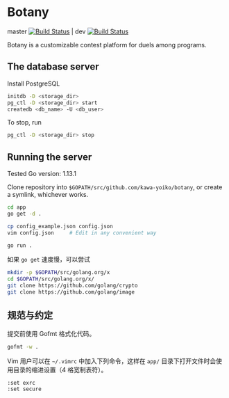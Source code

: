 # Botany

master [![Build Status](https://travis-ci.com/kawa-yoiko/botany.svg?token=GcJo7cdxZitoWy9qXz8p&branch=master)](https://travis-ci.com/kawa-yoiko/botany) | dev [![Build Status](https://travis-ci.com/kawa-yoiko/botany.svg?token=GcJo7cdxZitoWy9qXz8p&branch=dev)](https://travis-ci.com/kawa-yoiko/botany)

Botany is a customizable contest platform for duels among programs.

## The database server

Install PostgreSQL

```sh
initdb -D <storage_dir>
pg_ctl -D <storage_dir> start
createdb <db_name> -U <db_user>
```

To stop, run

```sh
pg_ctl -D <storage_dir> stop
```

## Running the server

Tested Go version: 1.13.1

Clone repository into `$GOPATH/src/github.com/kawa-yoiko/botany`, or create a symlink, whichever works.

```sh
cd app
go get -d .

cp config_example.json config.json
vim config.json     # Edit in any convenient way

go run .
```

如果 `go get` 速度慢，可以尝试

```sh
mkdir -p $GOPATH/src/golang.org/x
cd $GOPATH/src/golang.org/x/
git clone https://github.com/golang/crypto
git clone https://github.com/golang/image
```

## 规范与约定

提交前使用 Gofmt 格式化代码。

```sh
gofmt -w .
```

Vim 用户可以在 `~/.vimrc` 中加入下列命令，这样在 `app/` 目录下打开文件时会使用目录的缩进设置（4 格宽制表符）。

```vimrc
:set exrc
:set secure
```
